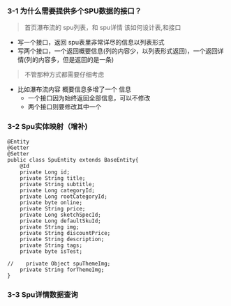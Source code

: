 ### 3-1 为什么需要提供多个SPU数据的接口？

> 首页瀑布流的 spu列表，和 spu详情 该如何设计表,和接口

- 写一个接口，返回 spu表里非常详尽的信息以列表形式
- 写两个接口，一个返回概要信息(列的内容少，以列表形式返回)，一个返回详情(列的内容多，但是返回的是一条)

> 不管那种方式都需要仔细考虑

- 比如瀑布流内容 概要信息多增了一个 信息
    - 一个接口因为始终返回全部信息，可以不修改
    - 两个接口则要修改其中一个
    
### 3-2 Spu实体映射（增补)

```
@Entity
@Getter
@Setter
public class SpuEntity extends BaseEntity{
    @Id
    private Long id;
    private String title;
    private String subtitle;
    private Long categoryId;
    private Long rootCategoryId;
    private byte online;
    private String price;
    private Long sketchSpecId;
    private Long defaultSkuId;
    private String img;
    private String discountPrice;
    private String description;
    private String tags;
    private byte isTest;

//    private Object spuThemeImg;
    private String forThemeImg;
}
```

### 3-3 Spu详情数据查询




